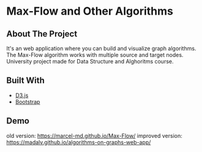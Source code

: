 # Max-Flow and Other Algorithms

## About The Project

It's an web application where you can build and visualize graph algorithms. The Max-Flow algorithm works with multiple source and target nodes.
University project made for Data Structure and Alghoritms course. 

## Built With
* [D3.js](https://d3js.org/)
* [Bootstrap](https://getbootstrap.com)

## Demo
old version: https://marcel-md.github.io/Max-Flow/
improved version: https://madalv.github.io/algorithms-on-graphs-web-app/
